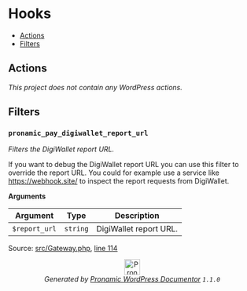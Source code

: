 # Hooks

- [Actions](#actions)
- [Filters](#filters)

## Actions

*This project does not contain any WordPress actions.*

## Filters

### `pronamic_pay_digiwallet_report_url`

*Filters the DigiWallet report URL.*

If you want to debug the DigiWallet report URL you can use this filter
to override the report URL. You could for example use a service like
https://webhook.site/ to inspect the report requests from DigiWallet.

**Arguments**

Argument | Type | Description
-------- | ---- | -----------
`$report_url` | `string` | DigiWallet report URL.

Source: [src/Gateway.php](../src/Gateway.php), [line 114](../src/Gateway.php#L114-L123)


<p align="center"><a href="https://github.com/pronamic/wp-documentor"><img src="https://cdn.jsdelivr.net/gh/pronamic/wp-documentor@main/logos/pronamic-wp-documentor.svgo-min.svg" alt="Pronamic WordPress Documentor" width="32" height="32"></a><br><em>Generated by <a href="https://github.com/pronamic/wp-documentor">Pronamic WordPress Documentor</a> <code>1.1.0</code></em><p>

